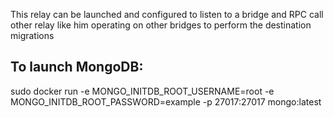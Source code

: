 This relay can be launched and configured to listen to a bridge and RPC call other relay like him operating on other bridges to perform the destination migrations

## To launch MongoDB:
sudo docker run -e MONGO_INITDB_ROOT_USERNAME=root -e MONGO_INITDB_ROOT_PASSWORD=example -p 27017:27017 mongo:latest
